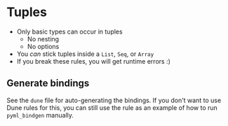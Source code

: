 # Tuples

- Only basic types can occur in tuples
  - No nesting
  - No options
- You _can_ stick tuples inside a `List`, `Seq`, or `Array`
- If you break these rules, you will get runtime errors :)

## Generate bindings

See the `dune` file for auto-generating the bindings. If you don't want to use Dune rules for this, you can still use the rule as an example of how to run `pyml_bindgen` manually.

